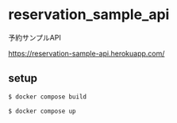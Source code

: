 # reservation_sample_api
予約サンプルAPI

https://reservation-sample-api.herokuapp.com/

## setup

```bash
$ docker compose build

$ docker compose up
```
